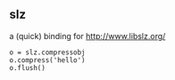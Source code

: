 ## slz

a (quick) binding for http://www.libslz.org/

```
o = slz.compressobj
o.compress('hello')
o.flush()
```
